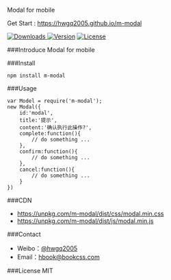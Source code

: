 Modal for mobile

Get Start : https://hwgq2005.github.io/m-modal

<p align="left">
<a href="https://www.npmjs.com/package/m-modal"><img src="https://img.shields.io/npm/dt/m-modal.svg" alt="Downloads"> </a><a href="https://www.npmjs.com/package/m-modal"><img src="https://img.shields.io/npm/v/m-modal.svg" alt="Version"></a> <a href="https://www.npmjs.com/package/m-modal"><img src="https://img.shields.io/npm/l/m-modal.svg" alt="License"></a>
</p>

###Introduce
Modal for mobile

###Install
```
npm install m-modal  
```

###Usage
```
var Model = require('m-modal');
new Modal({
	id:'modal',
	title:'提示',
	content:'确认执行此操作?',
	complete:function(){
		// do something ...				
	},
	confirm:function(){
		// do something ...
	},
	cancel:function(){
		// do something ...
	}
})
```
###CDN

- https://unpkg.com/m-modal/dist/css/modal.min.css
- https://unpkg.com/m-modal/dist/js/modal.min.js

###Contact

- Weibo：[@hwgq2005](http://www.weibo.com/hwgq2005) 
- Email：hbook@bookcss.com

###License
MIT
